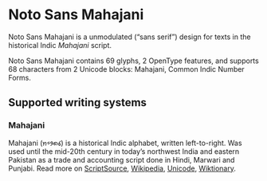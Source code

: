
# Noto Sans Mahajani

Noto Sans Mahajani is a unmodulated (“sans serif”) design for texts in the historical Indic _Mahajani_ script. 

Noto Sans Mahajani contains 69 glyphs, 2 OpenType features, and supports 68 characters from 2 Unicode blocks: Mahajani, Common Indic Number Forms.


## Supported writing systems


### Mahajani

Mahajani (𑅬𑅱𑅛𑅧𑅑‎) is a historical Indic alphabet, written left-to-right. Was used until the mid-20th century in today’s northwest India and eastern Pakistan as a trade and accounting script done in Hindi, Marwari and Punjabi. Read more on [ScriptSource](https://scriptsource.org/scr/Mahj), [Wikipedia](https://en.wikipedia.org/wiki/ISO_15924:Mahj), [Unicode](https://www.unicode.org/versions/Unicode13.0.0/ch15.pdf#G89564), [Wiktionary](https://en.wiktionary.org/wiki/Category:Mahajani_script).

